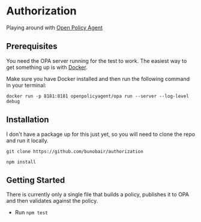 # Authorization

Playing around with [Open Policy Agent](https://www.openpolicyagent.org)

## Prerequisites

You need the OPA server running for the test to work. The
easiest way to get something up is with [Docker](https://www.docker.com/).

Make sure you have Docker installed and then run the following
command in your terminal:

```
docker run -p 8181:8181 openpolicyagent/opa run --server --log-level debug
```

## Installation

I don't have a package up for this just yet, so you will need to clone the
repo and run it locally.

```
git clone https://github.com/bunobair/authorization

npm install
```

## Getting Started

There is currently only a single file that builds a policy, publishes it to OPA
and then validates against the policy.

- Run `npm test`
